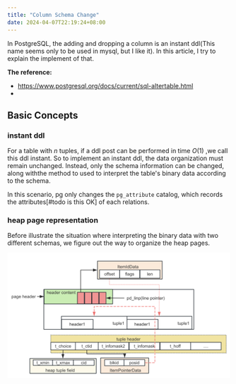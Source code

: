 ```yaml
---
title: "Column Schema Change"
date: 2024-04-07T22:19:24+08:00
---
```


In PostgreSQL, the adding and dropping a column is an instant ddl(This name seems only to be used in mysql, but I like it). In this article, I try to explain the implement of that.

**The reference:**

* https://www.postgresql.org/docs/current/sql-altertable.html
* 

## Basic Concepts


### instant ddl

For a table with $n$ tuples, if a ddl post can be performed in time $O(1)$ ,we call this ddl instant. So to implement an instant ddl, the data organization must remain unchanged. Instead, only the schema information can be changed, along withthe method to used to interpret the table's binary data according to the schema.

In this scenario, pg only changes the `pg_attribute` catalog, which records the attributes[#todo is this OK] of each relations.



### heap page representation


Before illustrate the situation where interpreting the binary data with two different schemas, we figure out the way to organize the heap pages.



![image-20240407223441847](0014-column-schema-change.assets/image-20240407223441847.2024_04_07_1712500481.png)

